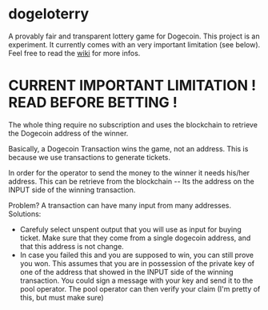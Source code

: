 dogeloterry
===========

A provably fair and transparent lottery game for Dogecoin.
This project is an experiment. It currently comes with an very important limitation (see below).
Feel free to read the [wiki](https://github.com/xaqq/dogelottery) for more infos.

CURRENT IMPORTANT LIMITATION ! READ BEFORE BETTING !
====================================================

The whole thing require no subscription and uses
the blockchain to retrieve the Dogecoin address of the winner.

Basically, a Dogecoin Transaction wins the game, not an address. This is
because we use transactions to generate tickets.

In order for the operator to send the money to the winner it needs his/her address.
This can be retrieve from the blockchain -- Its the address on the INPUT side of
the winning transaction. 

Problem? A transaction can have many input from many addresses.
Solutions:
* Carefuly select unspent output that you will use as input for buying ticket. Make sure that they come from a single dogecoin address, and that this address is not change.
* In case you failed this and you are supposed to win, you can still prove you won. This assumes that you are in possession of the private key of one of the address that showed in the INPUT side of the winning transaction. You could sign a message with your key and send it to the pool operator. The pool operator can then verify your claim (I'm pretty of this, but must make sure)